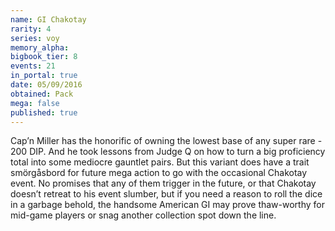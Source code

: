 ```yaml
---
name: GI Chakotay
rarity: 4
series: voy
memory_alpha:
bigbook_tier: 8
events: 21
in_portal: true
date: 05/09/2016
obtained: Pack
mega: false
published: true
---
```


Cap’n Miller has the honorific of owning the lowest base of any super rare - 200 DIP. And he took lessons from Judge Q on how to turn a big proficiency total into some mediocre gauntlet pairs. But this variant does have a trait smörgåsbord for future mega action to go with the occasional Chakotay event. No promises that any of them trigger in the future, or that Chakotay doesn’t retreat to his event slumber, but if you need a reason to roll the dice in a garbage behold, the handsome American GI may prove thaw-worthy for mid-game players or snag another collection spot down the line.
